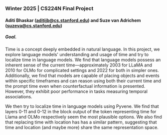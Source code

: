 ### Winter 2025 | CS224N Final Project
#### Aditi Bhaskar (aditijb@cs.stanford.edu) and Suze van Adrichem (suzeva@cs.stanford.edu)

##### Goal. 

Time is a concept deeply embedded in natural language. In this project, we explore language models' understanding and usage of time and try to localize time in language models. 
We find that language models possess an inherent sense of the current time—approximately 2003 for LLaMA and 2010 for OLMo for complicated settings and 2022 for both in simpler ones. Additionally, we find that models are capable of placing objects and events within specific timeframes and can reason using both their current time and the prompt time even when counterfactual information is presented. However, they exhibit poor performance in tasks measuring temporal associations.

We then try to localize time in language models using Pyvene. We find that layers 0-11 and 0-12 in the block output of the token representing time for Llama and OLMo respectively seem the most plausible options. We also find that replacing time with location has has a similar pattern, suggesting that time and location (and maybe more) share the same representation space. 

